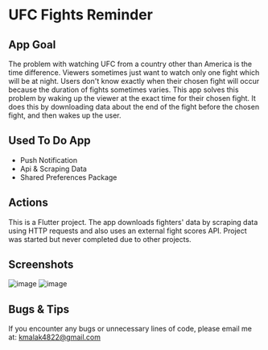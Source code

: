 # UFC Fights Reminder

## App Goal
The problem with watching UFC from a country other than America is the time difference. Viewers sometimes just want to watch only one fight which will be at night. Users don't know exactly when their chosen fight will occur because the duration of fights sometimes varies. This app solves this problem by waking up the viewer at the exact time for their chosen fight. It does this by downloading data about the end of the fight before the chosen fight, and then wakes up the user.

## Used To Do App
- Push Notification
- Api & Scraping Data
- Shared Preferences Package

## Actions
This is a Flutter project. The app downloads fighters' data by scraping data using HTTP requests and also uses an external fight scores API. Project was started but never completed due to other projects.

## Screenshots
![image](https://github.com/malak4822/UFC-Fights-Reminder/assets/71153710/7f3e0c00-710f-46a2-9103-1f2ead3f01c6)
![image](https://github.com/malak4822/UFC-Fights-Reminder/assets/71153710/87d42c8d-befb-4b88-8192-f2f72cf8d4fd)

## Bugs & Tips
If you encounter any bugs or unnecessary lines of code, please email me at: kmalak4822@gmail.com




